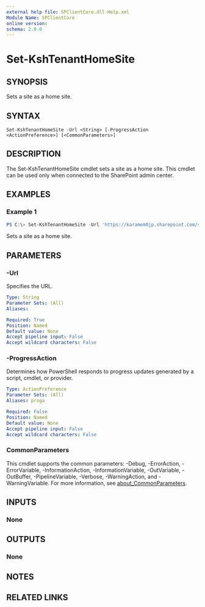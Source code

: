 ```yaml
---
external help file: SPClientCore.dll-Help.xml
Module Name: SPClientCore
online version:
schema: 2.0.0
---
```


# Set-KshTenantHomeSite

## SYNOPSIS
Sets a site as a home site.

## SYNTAX

```
Set-KshTenantHomeSite -Url <String> [-ProgressAction <ActionPreference>] [<CommonParameters>]
```

## DESCRIPTION
The Set-KshTenantHomeSite cmdlet sets a site as a home site. This cmdlet can be used only when connected to the SharePoint admin center.

## EXAMPLES

### Example 1
```powershell
PS C:\> Set-KshTenantHomeSite -Url 'https://karamem0jp.sharepoint.com/sites/HomeSite'
```

Sets a site as a home site.

## PARAMETERS

### -Url
Specifies the URL.

```yaml
Type: String
Parameter Sets: (All)
Aliases:

Required: True
Position: Named
Default value: None
Accept pipeline input: False
Accept wildcard characters: False
```

### -ProgressAction
Determines how PowerShell responds to progress updates generated by a script, cmdlet, or provider.

```yaml
Type: ActionPreference
Parameter Sets: (All)
Aliases: proga

Required: False
Position: Named
Default value: None
Accept pipeline input: False
Accept wildcard characters: False
```

### CommonParameters
This cmdlet supports the common parameters: -Debug, -ErrorAction, -ErrorVariable, -InformationAction, -InformationVariable, -OutVariable, -OutBuffer, -PipelineVariable, -Verbose, -WarningAction, and -WarningVariable. For more information, see [about_CommonParameters](http://go.microsoft.com/fwlink/?LinkID=113216).

## INPUTS

### None

## OUTPUTS

### None

## NOTES

## RELATED LINKS

